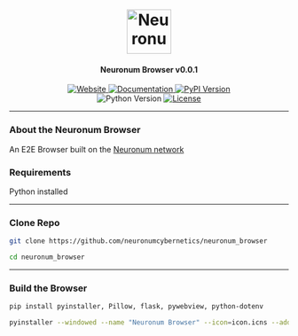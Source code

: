 <h1 align="center">
  <img src="https://neuronum.net/static/neuronum.svg" alt="Neuronum" width="80">
</h1>
<h4 align="center">Neuronum Browser v0.0.1</h4>

<p align="center">
  <a href="https://neuronum.net">
    <img src="https://img.shields.io/badge/Website-Neuronum-blue" alt="Website">
  </a>
  <a href="https://github.com/neuronumcybernetics/neuronum">
    <img src="https://img.shields.io/badge/Docs-Read%20now-green" alt="Documentation">
  </a>
  <a href="https://pypi.org/project/neuronum/">
    <img src="https://img.shields.io/pypi/v/neuronum.svg" alt="PyPI Version">
  </a><br>
  <img src="https://img.shields.io/badge/Python-3.8%2B-yellow" alt="Python Version">
  <a href="https://github.com/neuronumcybernetics/neuronum/blob/main/LICENSE.md">
    <img src="https://img.shields.io/badge/License-MIT-blue.svg" alt="License">
  </a>
</p>

------------------

### **About the Neuronum Browser**
An E2E Browser built on the [Neuronum network](https://github.com/neuronumcybernetics/neuronum)

### Requirements
Python installed

------------------

### **Clone Repo**
```sh
git clone https://github.com/neuronumcybernetics/neuronum_browser
```

```sh
cd neuronum_browser
```

------------------

### **Build the Browser**
```sh
pip install pyinstaller, Pillow, flask, pywebview, python-dotenv
```

```sh
pyinstaller --windowed --name "Neuronum Browser" --icon=icon.icns --add-data=templates:templates --add-data=static:static app.py
```
